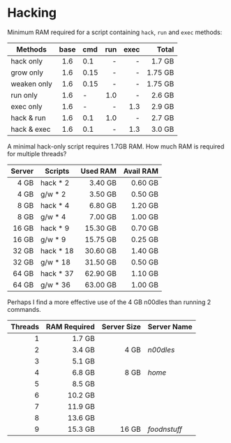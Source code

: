 # Hacking

Minimum RAM required for a script containing `hack`, `run` and `exec` methods:

| Methods     | base | cmd  | run  | exec |  Total  |
|-------------|:----:|:-----|-----:|-----:|--------:|
| hack only   | 1.6  | 0.1  |   -  |   -  |  1.7 GB |
| grow only   | 1.6  | 0.15 |   -  |   -  | 1.75 GB |
| weaken only | 1.6  | 0.15 |   -  |   -  | 1.75 GB |
| run only    | 1.6  |   -  | 1.0  |   -  |  2.6 GB |
| exec only   | 1.6  |   -  |   -  | 1.3  |  2.9 GB |
| hack & run  | 1.6  | 0.1  | 1.0  |   -  |  2.7 GB |
| hack & exec | 1.6  | 0.1  |   -  | 1.3  |  3.0 GB |

A minimal hack-only script requires 1.7GB RAM. How much RAM is required for multiple threads?

| Server | Scripts   | Used RAM   | Avail RAM |
|-------:|-----------|-----------:|----------:|
|   4 GB | hack * 2  |  3.40 GB   |   0.60 GB |
|   4 GB | g/w * 2   |  3.50 GB   |   0.50 GB |
|   8 GB | hack * 4  |  6.80 GB   |   1.20 GB |
|   8 GB | g/w * 4   |  7.00 GB   |   1.00 GB |
|  16 GB | hack * 9  | 15.30 GB   |   0.70 GB |
|  16 GB | g/w * 9   | 15.75 GB   |   0.25 GB |
|  32 GB | hack * 18 | 30.60 GB   |   1.40 GB |
|  32 GB | g/w * 18  | 31.50 GB   |   0.50 GB |
|  64 GB | hack * 37 | 62.90 GB   |   1.10 GB |
|  64 GB | g/w * 36  | 63.00 GB   |   1.00 GB |

Perhaps I find a more effective use of the 4 GB n00dles than running 2 commands.


|  Threads | RAM Required | Server Size | Server Name  |
|---------:|-------------:|------------:|--------------|
|        1 |       1.7 GB |             |              |
|        2 |       3.4 GB |        4 GB | _n00dles_    |
|        3 |       5.1 GB |             |              |
|        4 |       6.8 GB |        8 GB | _home_       |
|        5 |       8.5 GB |             |              |
|        6 |      10.2 GB |             |              |
|        7 |      11.9 GB |             |              |
|        8 |      13.6 GB |             |              |
|        9 |      15.3 GB |       16 GB | _foodnstuff_ |
